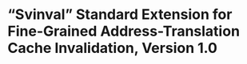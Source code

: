 # “Svinval” Standard Extension for Fine-Grained Address-Translation Cache Invalidation, Version 1.0
